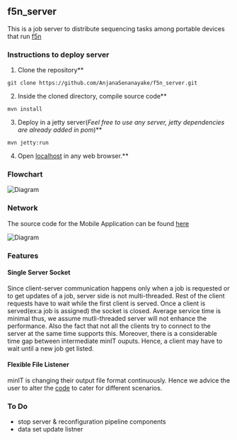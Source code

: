 ## f5n_server
This is a job server to distribute sequencing tasks among portable devices that run [f5n](https://github.com/SanojPunchihewa/f5n)

### Instructions to deploy server

1) Clone the repository**

`git clone https://github.com/AnjanaSenanayake/f5n_server.git`

2) Inside the cloned directory, compile source code**

`mvn install`

3) Deploy in a jetty server(*Feel free to use any server, jetty dependencies are already added in pom*)**

`mvn jetty:run`

4) Open [localhost](http://localhost:8080/) in any web browser.**

### Flowchart
![Diagram](https://github.com/hiruna72/f5n_server/blob/master/f5n_server_flow_chart.png)

### Network
The source code for the Mobile Application can be found [here](https://github.com/SanojPunchihewa/f5n) 

![Diagram](https://github.com/hiruna72/f5n/blob/master/server_mobile_connection.png)

### Features
#### Single Server Socket
Since client-server communication happens only when a job is requested or to get updates of a job, server side is not multi-threaded. Rest of the client requests have to wait while the first client is served. Once a client is served(ex:a job is assigned) the socket is closed. Average service time is minimal thus, we assume mutli-threaded server will not enhance the performance. Also the fact that not all the clients try to connect to the server at the same time supports this. Moreover, there is a considerable time gap between intermediate minIT ouputs. Hence, a client may have to wait until a new job get listed.

#### Flexible File Listener
minIT is changing their output file format continuously. Hence we advice the user to alter the [code](https://github.com/AnjanaSenanayake/f5n_server/blob/106df454fe39f6873115e5e43c196021a847aa99/src/main/java/com/mobilegenomics/f5n/controller/DataController.java#L50) to cater for different scenarios.

### To Do
- stop server & reconfiguration pipeline components
- data set update listner

